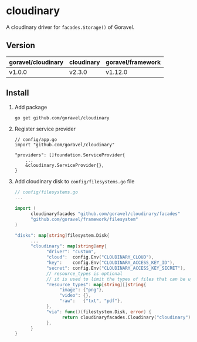 # cloudinary
A cloudinary driver for `facades.Storage()` of Goravel.

## Version
| goravel/cloudinary | cloudinary | goravel/framework |
|--------------------|------------|-------------------|
| v1.0.0             | v2.3.0     | v1.12.0           |

## Install
1. Add package
    ```bash
    go get github.com/goravel/cloudinary
    ```
2. Register service provider
    ```
    // config/app.go
    import "github.com/goravel/cloudinary"
    
    "providers": []foundation.ServiceProvider{
        ...
        &cloudinary.ServiceProvider{},
    }
    ```
3. Add cloudinary disk to `config/filesystems.go` file
   ```go
   // config/filesystems.go
   ...
   
   import (
         cloudinaryfacades "github.com/goravel/cloudinary/facades"
         "github.com/goravel/framework/filesystem"
   )
   
   "disks": map[string]filesystem.Disk{
         ...
         "cloudinary": map[string]any{
               "driver": "custom",
               "cloud":  config.Env("CLOUDINARY_CLOUD"),
               "key":    config.Env("CLOUDINARY_ACCESS_KEY_ID"), 
               "secret": config.Env("CLOUDINARY_ACCESS_KEY_SECRET"),
               // resource_types is optional
               // it is used to limit the types of files that can be uploaded to cloudinary disk
               "resource_types": map[string][]string{
                    "image": {"png"},
                    "video": {},
                    "raw":   {"txt", "pdf"},
               },
               "via": func()(filestystem.Disk, error) {
                     return cloudinaryfacades.Cloudinary("cloudinary"), nil // The `cloudinary` value is the `disks` key
               },
         }
   }
   ```